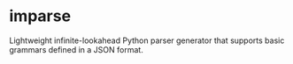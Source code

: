 # imparse
Lightweight infinite-lookahead Python parser generator that supports basic grammars defined in a JSON format.
